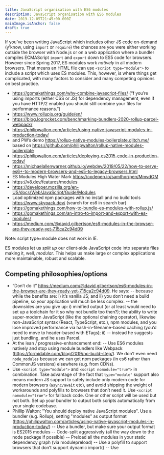 ```yaml
---
title: JavaScript organisation with ES6 modules
description: JavaScript organisation with ES6 modules
date: 2019-12-05T21:45:00.000Z
mainImage.isAnchor: false
draft: true
---
```

If you’ve been writing JavaScript which includes other JS code on-demand (y’know, using `import` or `require`) the chances are you were either working outside the browser with Node.js or on a web application where a bundler compiles ECMAScript `import` and `export` down to ES5 code for browsers. However since Spring 2017, ES modules work _natively_ in all modern browsers. That means an HTML file can use `<script type="module">` to include a script which uses ES modules. This, however, is where things get complicated, with many factors to consider and many competing opinions on best practice.

- https://gomakethings.com/why-combine-javascript-files/ (“f you’re using imports (either CSS or JS) for dependency management, even if you have HTTP/2 enabled you should still combine your files for performance reasons.”)
- https://www.rollupjs.org/guide/en/
- https://blog.logrocket.com/benchmarking-bundlers-2020-rollup-parcel-webpack/
- https://philipwalton.com/articles/using-native-javascript-modules-in-production-today/
- and PW’s demo https://rollup-native-modules-boilerplate.glitch.me/ based on https://github.com/philipwalton/rollup-native-modules-boilerplate
- https://philipwalton.com/articles/deploying-es2015-code-in-production-today/
- https://michaelallenwarner.github.io/webdev/2019/05/22/how-to-serve-es6+-to-modern-browsers-and-es5-to-legacy-browsers.html
- ES Modules High Water Mark https://codepen.io/samthor/pen/MmvdOM
- https://v8.dev/features/modules
- https://developer.mozilla.org/en-US/docs/Web/JavaScript/Guide/Modules
- Load optimized npm packages with no install and no build tools https://www.skypack.dev/ (search for es6 in search bar)
- https://gomakethings.com/how-to-bundle-es-modules-with-rollup.js/
- https://gomakethings.com/an-intro-to-import-and-export-with-es-modules/
- https://medium.com/@david.gilbertson/es6-modules-in-the-browser-are-they-ready-yet-715ca2c94d09

Note: script type=module does not work in IE.



ES modules let us _split up_ our client-side JavaScript code into separate files making it, well, _modular_. This helps us make large or complex applications more maintainable, robust and scalable. 

## Competing philosophies/options

- “Don’t do it” https://medium.com/@david.gilbertson/es6-modules-in-the-browser-are-they-ready-yet-715ca2c94d09. He says:
-- because while the benefits are: i) it’s vanilla JS; and ii) you don’t need a build pipeline, so your application will much be less complex.
-- the downsides are you give up: i)  minified output (or at least would need to set up a toolchain for it so why not bundle too then?); the ability to write super-modern JavaScript (like the optional chaining operator), likewise non-JavaScript syntax (React, TypeScript, etc.), npm modules, and you lose improved performance via hash-in-filename-based caching (you’d need to move to header-based with ETags); ii) 
-- instead he suggests just bundling, and he uses Parcel. 
- At the lean / progressive-enhancement end: 
-- Use ES6 modules natively and stop using module bundlers like Webpack (https://formidable.com/blog/2019/no-build-step/). We don’t even need `node_modules` because we can get npm packages (in es6 rather than CommonJS versions) elsewhere (e.g. from CDNs).
- Use `<script type="module">` and `<script nomodule="true">` in combination. Take advantage of the fact that `type="module"` support also means modern JS support to safely include only modern code for modern browsers (`async/await` etc), and avoid shipping the weight of workarounds and polyfills to browsers that don’t need it. Use `<script nomodule="true">` for fallback code. One or other script will be used but not both. Set up your bundler to output both scripts automatically from your single codebase.
- Phillip Walton: "You should deploy native JavaScript modules". Use a bundler (e.g. Rollup), setting "modules" as output format (https://philipwalton.com/articles/using-native-javascript-modules-in-production-today/)
-- Use a bundler, but make sure your output format is ES2015 modules
-- Code-split aggressively (all the way down to the node package if possible)
-- Preload all the modules in your static dependency graph (via modulepreload)
-- Use a polyfill to support browsers that don’t support dynamic import()
-- Use <script nomodule> to support browsers that don’t support modules at all
- Use ES6 modules but don’t include natively. Instead bundle (inc outputting as ES5) because of the benefits bundlers bring vis-a-vis performance and outputting code for old browsers. Include your built output using a standard `<script>` rather than `<script type="module">`.



## Performance

Every `include` has an impact of performance – not just the 




## Background

When working on small websites you may have minimal client-side JavaScript and organising it might not feel too important. Your JS might be limited to a single script, free from third-party dependencies, unburdened by issues of scope and you might be the sole developer so not thinking too hard about working to scale.

Another reason why you might not , in the past we didn’t have any well-defined methods of working with client-side JavaScript in a modular fashion. We included small libraries (for example jQuery) by adding a `script` element pointing to the remote library or even by downloading it into our application. We didn’t have a means of including one file within another or defining a dependency so had to rely on i) including dependencies in our HTML; and ii) the _order_ of scripts being correct.

With larger applications you’ll likely have more pages, more components and more JavaScript. You’ll likely be using some libraries (perhaps DayJS for dates, or even a framework such as Stimulus or Vue). You’ll be keen to ensure good performance by combining and minifying your JavaScript, making it cacheable and also having a method of cache busting (for example using hashes appended to filenames).

There’ll likely be more people on your team, and so it’ll be more important to keep your JavaScript files concise, readable, maintainable, cohesive and testable.

In years gone by there weren’t any defined ways for working with JavaScript in a modular fashion. We included small libraries by adding a `script` element pointing to the remote library or by downloading it into our application. We didn’t have a means of including one file within another so had to rely on the order of inclusion in our HTML. 

Problems with my Gulp set-up:

- We don’t want one big source file. 
- We don’t want to only split up JS as files in a folder that get bundled in an arbitrary order (or by crude filename alphabetical order) like my Gulp script did. Dependencies should be explicit.
- When adding third party scripts we don’t want to have to do it awkwardly like make a separate http request for a remote script, or cut and paste the code into our own local file etc, and we need it to be sure it’s included before where it needs used 
- while also making our intentions with regard to dependencies more explicit and less brittle
- We need to avoid scope issues
- We don’t want to include a full third party library if we only need a couple of functions

ES6 modules let us split up code appropriately, allowing files to make certain key functions (etc) exportable, so they can be imported elsewhere. 
So a.js can import functions from b.js. 

They use the import and export syntax. 

(Aside: node support:
Note that import and export are not supported in node.js which is why we use require (not an ecmascript thing) instead)

Browser support for Include and export:
- Good but no IE11

Although the syntax is widely supported,  that doesn’t mean the effect will just work without the browser being told what to expect. if you want to use a script which uses  'include' you can either:
- Place a <script type=module> in your HTML
- Or avoid that by bundling (combine the including file and the stuff it includes) everything into a single file so there’s no longer any include statements therefore it no longer needs to be type=module. Then include that as a normal script on your HTML page. 

Benefits of bundlers
- Remove need for <script type=module> by putting everything into one file
- Output as commonJS to work in old browsers
- Make it aware of node_modules as a context
- Bundlers do dead-code elimination. (You can remove the need for that by keeping your modules fine-grained rather than having multiple exports per module)


What about writing JavaScript across multiple files and shipping it to production without any build step?
- Heydon suggestion: … 



.mjs vs .js extension
- discussed on https://developer.mozilla.org/en-US/docs/Web/JavaScript/Guide/Modules

https://medium.com/@david.gilbertson/es6-modules-in-the-browser-are-they-ready-yet-715ca2c94d09
“here’s the things that you’ll give up:
* Minified output
* Super-modern JavaScript
* Non-JavaScript syntax (React, TypeScript, etc.)
* npm modules
* Caching


